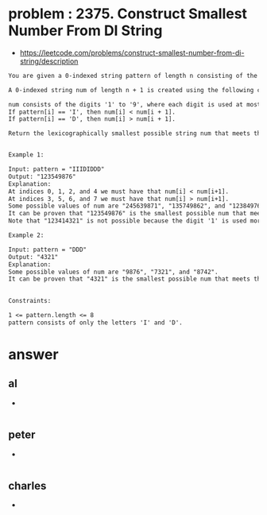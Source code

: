 # problem : 2375. Construct Smallest Number From DI String
- https://leetcode.com/problems/construct-smallest-number-from-di-string/description

```txt
You are given a 0-indexed string pattern of length n consisting of the characters 'I' meaning increasing and 'D' meaning decreasing.

A 0-indexed string num of length n + 1 is created using the following conditions:

num consists of the digits '1' to '9', where each digit is used at most once.
If pattern[i] == 'I', then num[i] < num[i + 1].
If pattern[i] == 'D', then num[i] > num[i + 1].

Return the lexicographically smallest possible string num that meets the conditions.


Example 1:

Input: pattern = "IIIDIDDD"
Output: "123549876"
Explanation:
At indices 0, 1, 2, and 4 we must have that num[i] < num[i+1].
At indices 3, 5, 6, and 7 we must have that num[i] > num[i+1].
Some possible values of num are "245639871", "135749862", and "123849765".
It can be proven that "123549876" is the smallest possible num that meets the conditions.
Note that "123414321" is not possible because the digit '1' is used more than once.

Example 2:

Input: pattern = "DDD"
Output: "4321"
Explanation:
Some possible values of num are "9876", "7321", and "8742".
It can be proven that "4321" is the smallest possible num that meets the conditions.
 

Constraints:

1 <= pattern.length <= 8
pattern consists of only the letters 'I' and 'D'.
```

# answer

## al
-
```python
```


## peter
- 
```python
```


## charles
- 
```python
```
